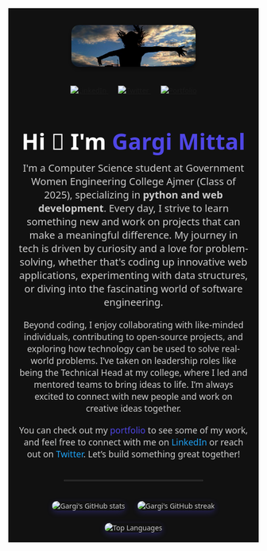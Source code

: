 <div id="header" align="center" style="font-family: 'Segoe UI', Tahoma, Geneva, Verdana, sans-serif; padding: 20px; background: #111; color: #ccc;">

  <img src="header img.jpeg" alt="Gargi Mittal" 
       style="max-width: 250px; border-radius: 15px; 
              box-shadow: 0 4px 10px rgba(0,0,0,0.4); 
              margin-bottom: 20px; 
              filter: brightness(0.9) contrast(1.1) saturate(1.2) blur(0.5px);" />

  <div id="badges" style="margin-bottom: 20px;">
    <a href="https://www.linkedin.com/in/gargi-mittal-199434230/" target="_blank" rel="noopener noreferrer" style="margin: 0 10px;">
      <img src="https://img.shields.io/badge/LinkedIn-blue?style=for-the-badge&logo=linkedin&logoColor=white" alt="LinkedIn" />
    </a>
    <a href="https://twitter.com/gargimittal_" target="_blank" rel="noopener noreferrer" style="margin: 0 10px;">
      <img src="https://img.shields.io/badge/Twitter-blue?style=for-the-badge&logo=twitter&logoColor=white" alt="Twitter" />
    </a>
    <a href="https://gargimittal.github.io/Portfolio/" target="_blank" rel="noopener noreferrer" style="margin: 0 10px;">
      <img src="https://img.shields.io/badge/Portfolio-4f46e5?style=for-the-badge&logo=github&logoColor=white" alt="Portfolio" />
    </a>
  </div>

  <h1 style="font-weight: 700; font-size: 2.8rem; margin-bottom: 10px; color: #fff;">Hi 👋 I'm <span style="color:#4f46e5;">Gargi Mittal</span></h1>
  
  <p style="font-size: 1.25rem; max-width: 650px; margin: auto;">
    I'm a Computer Science student at Government Women Engineering College Ajmer (Class of 2025), specializing in <strong>python and web development</strong>. Every day, I strive to learn something new and work on projects that can make a meaningful difference. My journey in tech is driven by curiosity and a love for problem-solving, whether that's coding up innovative web applications, experimenting with data structures, or diving into the fascinating world of software engineering.
  </p>

  <p style="font-size: 1.1rem; max-width: 650px; margin: 20px auto;">
    Beyond coding, I enjoy collaborating with like-minded individuals, contributing to open-source projects, and exploring how technology can be used to solve real-world problems. I’ve taken on leadership roles like being the Technical Head at my college, where I led and mentored teams to bring ideas to life. I’m always excited to connect with new people and work on creative ideas together.
  </p>

  <p style="font-size: 1.1rem; max-width: 650px; margin: 20px auto;">
    You can check out my <a href="https://gargimittal.github.io/Portfolio/" target="_blank" rel="noopener noreferrer" style="color:#4f46e5; text-decoration:none;">portfolio</a> to see some of my work, and feel free to connect with me on <a href="https://www.linkedin.com/in/gargi-mittal-199434230/" target="_blank" rel="noopener noreferrer" style="color:#1DA1F2; text-decoration:none;">LinkedIn</a> or reach out on <a href="https://twitter.com/gargimittal_" target="_blank" rel="noopener noreferrer" style="color:#1DA1F2; text-decoration:none;">Twitter</a>. Let’s build something great together!
  </p>

  <hr style="width: 60%; margin: 40px auto; border: 1px solid #333;" />

  <div id="stats" style="display: flex; justify-content: center; gap: 25px; flex-wrap: wrap;">
    <img src="https://github-readme-stats.vercel.app/api?username=GargiMittal&show_icons=true&theme=tokyonight&hide_border=true" alt="Gargi's GitHub stats" style="max-width: 350px; border-radius: 10px; box-shadow: 0 4px 12px rgba(79,70,229,0.3);" />
    <img src="https://github-readme-streak-stats.herokuapp.com?user=GargiMittal&theme=tokyonight&hide_border=true" alt="Gargi's GitHub streak" style="max-width: 350px; border-radius: 10px; box-shadow: 0 4px 12px rgba(79,70,229,0.3);" />
    <img src="https://github-readme-stats.vercel.app/api/top-langs/?username=GargiMittal&layout=compact&theme=tokyonight&hide_border=true" alt="Top Languages" style="max-width: 350px; border-radius: 10px; box-shadow: 0 4px 12px rgba(79,70,229,0.3);" />
  </div>
  
</div>
